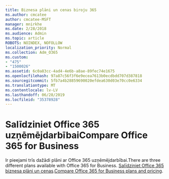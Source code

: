 ```yaml
---
title: Biznesa plāni un cenas biroju 365
ms.author: cmcatee
author: cmcatee-MSFT
manager: mnirkhe
ms.date: 2/28/2018
ms.audience: Admin
ms.topic: article
ROBOTS: NOINDEX, NOFOLLOW
localization_priority: Normal
ms.collection: Adm_O365
ms.custom:
- "475"
- "1500026"
ms.assetid: 6c0a83cc-4ad4-4e6b-a8ae-89fec74e1675
ms.openlocfilehash: 97a87c56f3f6e9ecea7613b0ecdbdd707d387818
ms.sourcegitcommit: 5fb7a4b28859690020efdea630d03e70cc0e6334
ms.translationtype: MT
ms.contentlocale: lv-LV
ms.lasthandoff: 06/28/2019
ms.locfileid: "35378928"
---
```

# <a name="compare-office-365-for-business"></a><span data-ttu-id="2c7ec-102">Salīdziniet Office 365 uzņēmējdarbībai</span><span class="sxs-lookup"><span data-stu-id="2c7ec-102">Compare Office 365 for Business</span></span>

<span data-ttu-id="2c7ec-103">Ir pieejami trīs dažādi plāni ar Office 365 uzņēmējdarbībai.</span><span class="sxs-lookup"><span data-stu-id="2c7ec-103">There are three different plans available with Office 365 for Business.</span></span> <span data-ttu-id="2c7ec-104">[Salīdziniet Office 365 biznesa plāni un cenas](https://products.office.com/compare-all-microsoft-office-products?tab=2).</span><span class="sxs-lookup"><span data-stu-id="2c7ec-104">[Compare Office 365 for Business plans and pricing](https://products.office.com/compare-all-microsoft-office-products?tab=2).</span></span>
  